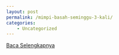```yaml
---
layout: post
permalink: /mimpi-basah-seminggu-3-kali/
categories:
    - Uncategorized
---
```


[Baca Selengkapnya](/01)